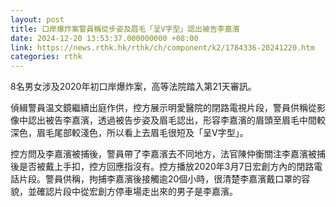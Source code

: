```yaml
---
layout: post
title: 口岸爆炸案警員稱從步姿及眉毛「呈V字型」認出被告李嘉濱
date: 2024-12-20 13:53:37.000000000 +08:00
link: https://news.rthk.hk/rthk/ch/component/k2/1784336-20241220.htm
categories: rthk
---
```


8名男女涉及2020年初口岸爆炸案，高等法院踏入第21天審訊。

偵緝警員温文鏡繼續出庭作供，控方展示明愛醫院的閉路電視片段，警員供稱從影像中認出被告李嘉濱，透過被告步姿及眉毛認出，形容李嘉濱的眉頭至眉毛中間較深色，眉毛尾部較淺色，所以看上去眉毛很短及「呈V字型」。

控方問及李嘉濱被捕後，警員帶了李嘉濱去不同地方，法官陳仲衡關注李嘉濱被捕後是否被戴上手扣，控方回應指沒有。控方播放2020年3月7日宏創方內的閉路電話片段。警員供稱，拘捕李嘉濱後接觸逾20個小時，很清楚李嘉濱戴口罩的容貌，並確認片段中從宏創方停車場走出來的男子是李嘉濱。
